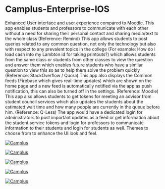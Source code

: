 # Camplus-Enterprise-IOS
Enhanced User interface and user experience compared to Moodle.
This app enables students and professors to communicate with each other without a need for sharing their personal contact and sharing media/text to the whole class (Reference: Remind)
This app allows students to post queries related to any common question, not only the technology but also with respect to any prevalent topics in the college (For example: How do I load cash into my Lambton id for taking printouts?) which allows students from the same class or students from other classes to view the question and answer them which enables future students who have a similar question to view this so as to help them solve the problem quickly (Reference: StackOverflow / Quora)
This app also displays the Common feeds (Firebase which gives real-time updates) which are shown on the home page and a new feed is automatically notified via the app as push notification, this can also be turned off in the settings. (Reference: Moodle)
This app also allows students to get tokens for meeting an advisor from student council services which also updates the students about the estimated wait time and how many people are currently in the queue before him. (Reference: Q-Less)
The app would have a dedicated login for administrators to post important updates as a feed or get information about the student service tokens and login for professors to communicate information to their students and login for students as well.
Themes to choose from to enhance the UI look and feel.

[![Camplus](https://j.gifs.com/L7zOMX.gif)](https://www.youtube.com/watch?v=cZL8Y1VxVDE&list=PL_812iWB_7koNA2idbDDZ90m37GBBRN0o&index=1)

[![Camplus](https://j.gifs.com/wVwD91.gif)](https://www.youtube.com/watch?v=b-5UVxKzNOw&list=PL_812iWB_7koNA2idbDDZ90m37GBBRN0o&index=2)

[![Camplus](https://j.gifs.com/P7Eom1.gif)](https://www.youtube.com/watch?v=b-5UVxKzNOw&list=PL_812iWB_7koNA2idbDDZ90m37GBBRN0o&index=3)

[![Camplus](https://j.gifs.com/81Nv8g.gif)](https://www.youtube.com/watch?v=b-5UVxKzNOw&list=PL_812iWB_7koNA2idbDDZ90m37GBBRN0o&index=4)

[![Camplus](https://j.gifs.com/QnGpW0.gif)](https://www.youtube.com/watch?v=b-5UVxKzNOw&list=PL_812iWB_7koNA2idbDDZ90m37GBBRN0o&index=5)


